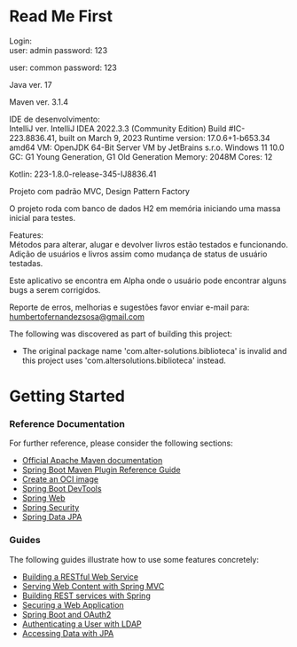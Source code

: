 # Read Me First

Login:<br>
user: admin
password: 123 <br>

user: common
password: 123

Java ver. 17

Maven ver. 3.1.4

IDE de desenvolvimento: <br>
IntelliJ ver. IntelliJ IDEA 2022.3.3 (Community Edition)
Build #IC-223.8836.41, built on March 9, 2023
Runtime version: 17.0.6+1-b653.34 amd64
VM: OpenJDK 64-Bit Server VM by JetBrains s.r.o.
Windows 11 10.0
GC: G1 Young Generation, G1 Old Generation
Memory: 2048M
Cores: 12

Kotlin: 223-1.8.0-release-345-IJ8836.41

Projeto com padrão MVC, Design Pattern Factory

O projeto roda com banco de dados H2 em memória iniciando uma massa inicial para testes.

Features: <br>
Métodos para alterar, alugar e devolver livros estão testados e funcionando.
Adição de usuários e livros assim como mudança de status de usuário testadas.

Este aplicativo se encontra em Alpha onde o usuário pode encontrar alguns bugs a serem corrigidos.

Reporte de erros, melhorias e sugestões favor enviar e-mail para: <br>
humbertofernandezsosa@gmail.com

The following was discovered as part of building this project:

* The original package name 'com.alter-solutions.biblioteca' is invalid and this project uses 'com.altersolutions.biblioteca' instead.

# Getting Started

### Reference Documentation
For further reference, please consider the following sections:

* [Official Apache Maven documentation](https://maven.apache.org/guides/index.html)
* [Spring Boot Maven Plugin Reference Guide](https://docs.spring.io/spring-boot/docs/3.1.4/maven-plugin/reference/html/)
* [Create an OCI image](https://docs.spring.io/spring-boot/docs/3.1.4/maven-plugin/reference/html/#build-image)
* [Spring Boot DevTools](https://docs.spring.io/spring-boot/docs/3.1.4/reference/htmlsingle/index.html#using.devtools)
* [Spring Web](https://docs.spring.io/spring-boot/docs/3.1.4/reference/htmlsingle/index.html#web)
* [Spring Security](https://docs.spring.io/spring-boot/docs/3.1.4/reference/htmlsingle/index.html#web.security)
* [Spring Data JPA](https://docs.spring.io/spring-boot/docs/3.1.4/reference/htmlsingle/index.html#data.sql.jpa-and-spring-data)

### Guides
The following guides illustrate how to use some features concretely:

* [Building a RESTful Web Service](https://spring.io/guides/gs/rest-service/)
* [Serving Web Content with Spring MVC](https://spring.io/guides/gs/serving-web-content/)
* [Building REST services with Spring](https://spring.io/guides/tutorials/rest/)
* [Securing a Web Application](https://spring.io/guides/gs/securing-web/)
* [Spring Boot and OAuth2](https://spring.io/guides/tutorials/spring-boot-oauth2/)
* [Authenticating a User with LDAP](https://spring.io/guides/gs/authenticating-ldap/)
* [Accessing Data with JPA](https://spring.io/guides/gs/accessing-data-jpa/)

